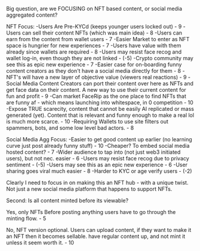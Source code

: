 Big question, are we FOCUSING on NFT based content, or social media aggregated content?

NFT Focus:
-Users Are Pre-KYCd (keeps younger users locked out) - 9
-Users can sell their content NFTs (which was main idea) - 8
-Users can earn from the content from wallet users - 7
-Easier Market to enter as NFT space is hungrier for new experiences - 7
-Users have value with them already since wallets are required - 8
-Users may resist face recog and wallet log-in, even though they are not linked - (-5)
-Crypto community may see this as epic new experience - 7
-Easier case for on-boarding funny content creators as they don't have a social media directly for them - 8
-NFT's will have a new layer of objective value (viewers real reactions) - 9
-Social Media Content Creators can port their content over here as NFTs and get face data on their content. A new way to use their current content for fun and profit - 9
-Can market FaceRip as the one place to find NFTs that are funny af - which means launching into whitespace, in 0 competition - 10
-Expose TRUE scarecity, content that cannot be easily AI replicated or mass generated (yet). Content that is relevant and funny enough to make a real lol is much more scarce. - 10 
-Requiring Wallets to use site filters out spammers, bots, and some low level bad actors. - 8

Social Media Agg Focus:
-Easier to get good content up earlier (no learning curve just post already funny stuff) - 10
-Cheaper? To embed social media hosted content? - 7
-Wider audience to tap into (not just web3 initiated users), but not nec. easier - 6
-Users may resist face recog due to privacy sentiment - (-5)
-Users may see this as an epic new experience - 6
-User sharing goes viral much easier - 8
-Harder to KYC or age verify users - (-2)

Clearly I need to focus in on making this an NFT hub - with a unique twist. 
Not just a new social media platform that happens to support NFTs.


Second:
Is all content minted before its viewable?

Yes, only NFTs
Before posting anything users have to go through the minting flow. - 5


No, NFT version optional.
Users can upload content, if they want to make it an NFT then it becomes sellable.
have regular content up, and not mint it unless it seem worth it. - 10




